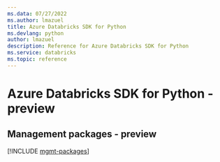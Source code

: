 ```yaml
---
ms.data: 07/27/2022
ms.author: lmazuel
title: Azure Databricks SDK for Python
ms.devlang: python
author: lmazuel
description: Reference for Azure Databricks SDK for Python
ms.service: databricks
ms.topic: reference
---
```

# Azure Databricks SDK for Python - preview

## Management packages - preview
[!INCLUDE [mgmt-packages](databricks-mgmt-index.md)]